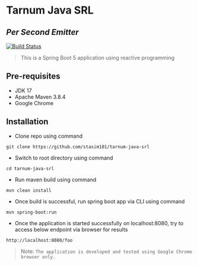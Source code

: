 # Tarnum Java SRL
## _Per Second Emitter_

[![Build Status](https://travis-ci.org/joemccann/dillinger.svg?branch=master)](https://travis-ci.org/joemccann/dillinger)
> This is a Spring Boot 5 application using reactive programming

## Pre-requisites

- JDK 17
- Apache Maven 3.8.4
- Google Chrome

## Installation

- Clone repo using command
```
git clone https://github.com/stasim101/tarnum-java-srl
```
- Switch to root directory using command 
``` 
cd tarnum-java-srl
```
- Run maven build using command
```
mvn clean install
```
- Once build is successful, run spring boot app via CLI using command
```
mvn spring-boot:run
```
- Once the application is started successfully on localhost:8080, try to access below endpoint via browser for results
```
http://localhost:8080/foo
```
> Note: `The application is developed and tested using Google Chrome browser only.` 
